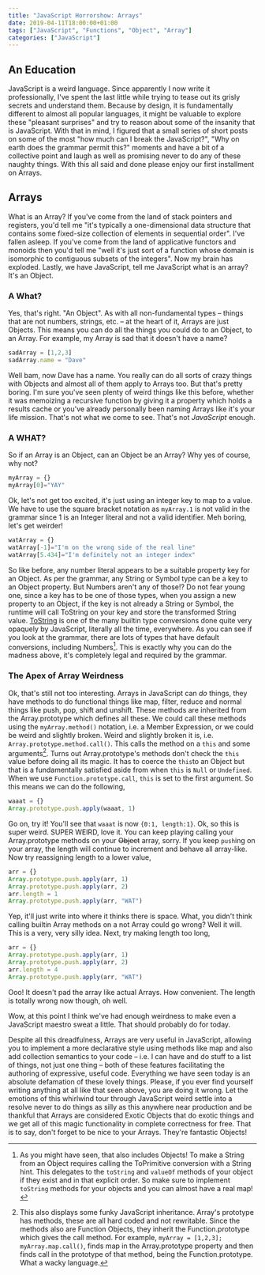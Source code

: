 ```yaml
---
title: "JavaScript Horrorshow: Arrays"
date: 2019-04-11T18:00:00+01:00
tags: ["JavaScript", "Functions", "Object", "Array"]
categories: ["JavaScript"]
---
```


## An Education
JavaScript is a weird language. Since apparently I now write it professionally, I've spent the last little while trying to tease out its grisly secrets and understand them. Because by design, it is fundamentally different to almost all popular languages, it might be valuable to explore these "pleasant surprises" and try to reason about some of the insanity that is JavaScript. With that in mind, I figured that a small series of short posts on some of the most "how much can I break the JavaScript?", "Why on earth does the grammar permit this?" moments and have a bit of a collective point and laugh as well as promising never to do any of these naughty things. With this all said and done please enjoy our first installment on Arrays.

## Arrays
What is an Array? If you've come from the land of stack pointers and registers, you'd tell me "it's typically a one-dimensional data structure that contains some fixed-size collection of elements in sequential order". I've fallen asleep. If you've come from the land of applicative functors and monoids then you'd tell me "well it's just sort of a function whose domain is isomorphic to contiguous subsets of the integers". Now my brain has exploded. Lastly, we have JavaScript, tell me JavaScript what is an array? It's an Object.

### A What?
Yes, that's right. "An Object". As with all non-fundamental types &ndash; things that are not numbers, strings, etc. &ndash; at the heart of it, Arrays are just Objects. This means you can do all the things you could do to an Object, to an Array. For example, my Array is sad that it doesn't have a name? 
```javascript
sadArray = [1,2,3]
sadArray.name = "Dave"
```
Well bam, now Dave has a name. You really can do all sorts of crazy things with Objects and almost all of them apply to Arrays too. But that's pretty boring. I'm sure you've seen plenty of weird things like this before, whether it was memoizing a recursive function by giving it a property which holds a results cache or you've already personally been naming Arrays like it's your life mission. That's not what we come to see. That's not _JavaScript_ enough.

### A WHAT?
So if an Array is an Object, can an Object be an Array? Why yes of course, why not?
```javascript
myArray = {}
myArray[0]="YAY"
```
Ok, let's not get too excited, it's just using an integer key to map to a value. We have to use the square bracket notation as `myArray.1` is not valid in the grammar since 1 is an Integer literal and not a valid identifier. Meh boring, let's get weirder!
```javascript
watArray = {}
watArray[-1]="I'm on the wrong side of the real line"
watArray[5.434]="I'm definitely not an integer index"
```
So like before, any number literal appears to be a suitable property key for an Object. As per the grammar, any String or Symbol type can be a key to an Object property. But Numbers aren't any of those!? Do not fear young one, since a key has to be one of those types, when you assign a new property to an Object, if the key is not already a String or Symbol, the runtime will call ToString on your key and store the transformed String value. [ToString](https://www.ecma-international.org/ecma-262/9.0/index.html#sec-tostring) is one of the many builtin type conversions done quite very opaquely by JavaScript, literally all the time, everywhere. As you can see if you look at the grammar, there are lots of types that have default conversions, including Numbers[^1]. This is exactly why you can do the madness above, it's completely legal and required by the grammar.

### The Apex of Array Weirdness
Ok, that's still not too interesting. Arrays in JavaScript can _do_ things, they have methods to do functional things like map, filter, reduce and normal things like push, pop, shift and unshift. These methods are inherited from the Array.prototype which defines all these. We could call these methods using the `myArray.method()` notation, i.e. a Member Expression, or we could be weird and slightly broken. Weird and slightly broken it is, i.e. `Array.prototype.method.call()`. This calls the method on a `this` and some arguments[^2]. Turns out Array.prototype's methods don't check the `this` value before doing all its magic. It has to coerce the `this`to an Object but that is a fundamentally satisfied aside from when `this` is `Null` or `Undefined`. When we use `Function.prototype.call`, `this` is set to the first argument. So this means we can do the following,
```javascript
waaat = {}
Array.prototype.push.apply(waaat, 1)
```
Go on, try it! You'll see that `waaat` is now `{0:1, length:1}`. Ok, so this is super weird. SUPER WEIRD, love it. You can keep playing calling your Array.prototype methods on your ~~Object~~ array, sorry. If you keep `push`ing on your array, the length will continue to increment and behave all array-like. Now try reassigning length to a lower value,
```javascript
arr = {}
Array.prototype.push.apply(arr, 1)
Array.prototype.push.apply(arr, 2)
arr.length = 1
Array.prototype.push.apply(arr, "WAT")
```
Yep, it'll just write into where it thinks there is space. What, you didn't think calling builtin Array methods on a not Array could go wrong? Well it will. This is a very, very silly idea. Next, try making length too long,
```javascript
arr = {}
Array.prototype.push.apply(arr, 1)
Array.prototype.push.apply(arr, 2)
arr.length = 4
Array.prototype.push.apply(arr, "WAT")
```
Ooo! It doesn't pad the array like actual Arrays. How convenient. The length is totally wrong now though, oh well. 

Wow, at this point I think we've had enough weirdness to make even a JavaScript maestro sweat a little. That should probably do for today.

Despite all this dreadfulness, Arrays are very useful in JavaScript, allowing you to implement a more declarative style using methods like map and also add collection semantics to your code &ndash; i.e. I can have and do stuff to a list of things, not just one thing &ndash; both of these features facilitating the authoring of expressive, useful code. Everything we have seen today is an absolute defamation of these lovely things. Please, if you ever find yourself writing anything at all like that seen above, you are doing it wrong. Let the emotions of this whirlwind tour through JavaScript weird settle into a resolve never to do things as silly as this anywhere near production and be thankful that Arrays are considered Exotic Objects that do exotic things and we get all of this magic functionality in complete correctness for free. That is to say, don't forget to be nice to your Arrays. They're fantastic Objects!

[^1]: As you might have seen, that also includes Objects! To make a String from an Object requires calling the ToPrimitive conversion with a String hint. This delegates to the `toString` and `valueOf` methods of your object if they exist and in that explicit order. So make sure to implement `toString` methods for your objects and you can almost have a real map!

[^2]: This also displays some funky JavaScript inheritance. Array's prototype has methods, these are all hard coded and not rewritable. Since the methods also are Function Objects, they inherit the Function.prototype which gives the call method. For example, `myArray = [1,2,3]; myArray.map.call()`, finds map in the Array.prototype property and then finds call in the prototype of that method, being the Function.prototype. What a wacky language.
